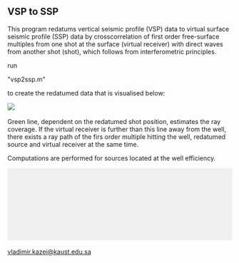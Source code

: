 ## VSP to SSP

This program redatums vertical seismic profile (VSP) data to virtual surface seismic profile (SSP) data by crosscorrelation of first order free-surface multiples from one shot at the surface (virtual receiver) with direct waves from another shot (shot), which follows from interferometric principles.

run 

"vsp2ssp.m" 

to create the redatumed data that is visualised below: 

![](name-of-giphy.gif)

Green line, dependent on the redatumed shot position, estimates the ray coverage. If the virtual receiver is further than this line away from the well, there exists a ray path of the firs order multiple hitting the well, redatumed source and virtual receiver at the same time.

Computations are performed for sources located at the well efficiency.

![](virtualData.gif)

vladimir.kazei@kaust.edu.sa
